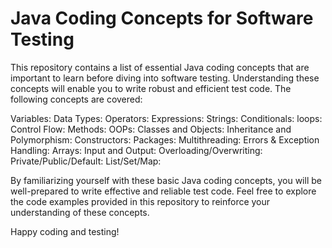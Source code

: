 # Java Coding Concepts for Software Testing

This repository contains a list of essential Java coding concepts that are important to learn before diving into software testing. Understanding these concepts will enable you to write robust and efficient test code. The following concepts are covered:

Variables: 
Data Types: 
Operators: 
Expressions:
Strings: 
Conditionals:
loops:
Control Flow: 
Methods:
OOPs:
Classes and Objects: 
Inheritance and Polymorphism: 
Constructors:
Packages:
Multithreading: 
Errors & Exception Handling: 
Arrays: 
Input and Output: 
Overloading/Overwriting:
Private/Public/Default:
List/Set/Map:


By familiarizing yourself with these basic Java coding concepts, you will be well-prepared to write effective and reliable test code. Feel free to explore the code examples provided in this repository to reinforce your understanding of these concepts.

Happy coding and testing!
